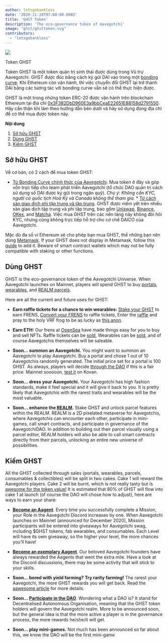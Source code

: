 ```yaml
---
author: letsgobankless
date: '2020-11-28T07:00:00.000Z'
title: 'GHST Token'
description: 'The eco-governance token of Aavegotchi'
image: "ghst/ghsttoken.svg"
contributors:
  - "letsgobankless"
---
```


<div class="headerImageContainer">
<img class="headerImage" src="/ghst/ghst.gif">
<p class="headerImageText">Token GHST</p>
</div>

Token GHST là một token quản trị sinh thái được dùng trong Vũ trự Aavegotchi. GHST được đúc bằng cách ký gửi DAI vào trong một [bonding curve](/posts/curve). Khi Ethereum còn vận hành, thì việc chuyển đổi GHST lại trở thành DAI bằng các tương tác với bonding curve vẫn sẽ có thể thực hiện được.

GHST là một trong những token ERC-20 được vận hành trên blockchain Ethereum tại địa chỉ <a href="https://etherscan.io/token/0x3F382DbD960E3a9bbCeaE22651E88158d2791550">0x3F382DbD960E3a9bbCeaE22651E88158d2791550</a>.  Hãy cẩn thận khi làm theo hướng dẫn bên dưới và hãy sử dụng đúng địa chỉ để có thể mua được token này.

<div class="contentsBox">

**Nội dung**

<ol>
<li><a href=#get-ghst>Sở hữu GHST</a></li>
<li><a href=#use-ghst>Dùng GHST</a></li>
<li><a href=#use-ghst>Kiếm GHST</a></li>
</ol>

</div>

## Sở hữu GHST
Về cơ bản, có 2 cách để mua token GHST:
  * [Từ Bonding Curve chính thức của Aavegotchi](https://aavegotchi.com/curve). Mua token ở đây và góp vốn trực tiếp cho team phát triển Aavegotchi (tổ chức DAO quản trị cách sử dụng số DAI được ký gửi trong ngân quỹ). <i>Chú ý: Không cần KYC, người có quốc tịch Hoà Kỳ và Canada không thể tham gia.</i>  * [Từ cách sàn giao dịch phi tập trung và tập trung](https://www.coingecko.com/en/coins/aavegotchi#markets). GHST được niêm yết trên nhiều sàn giao dịch tập trung và phi tập trung, bao gồm <a href="https://app.uniswap.org/#/swap?inputCurrency=ETH&outputCurrency=0x3f382dbd960e3a9bbceae22651e88158d2791550">Uniswap</a>, <a href="https://www.binance.com/en/trade/GHST_ETH?layout=pro">Binance</a>, <a href="https://www.okex.com/spot/trade/ghst-eth#type=1">OKex</a>, and <a href="https://matcha.xyz/markets/GHST">Matcha</a>. Việc mua GHST trên các nền tảng này không đòi hỏi KYC, nhưng cũng không trực tiếp hỗ trợ cho cơ chế DAICO của Aavegotchi.

Mặc dù đa số ví Ethereum sẽ cho phép bạn mua GHST, thế những bạn nên dùng [Metamask](https://metamask.io/). If your GHST does not display in Metamask, follow this [guide](https://www.youtube.com/watch?v=vePRtkt5Bu0) to add it. Beware of smart contract wallets which may not be fully compatible with staking or other functions.


## Dùng GHST
GHST is the eco-governance token of the Aavegotchi Universe. When Aavegotchi launches on Mainnet, players will spend GHST to buy [portals](https://wiki.aavegotchi.com/portals), [wearables](https://wiki.aavegotchi.com/wearables), and [REALM parcels](https://wiki.aavegotchi.com/metaverse).

Here are all the current and future uses for GHST:

  * **Earn raffle tickets for a chance to win wearables:** [Stake your GHST](https://aavegotchi.com/stake) to earn FRENS, [Convert your FRENS](https://aavegotchi.com/shop) to raffle tickets, Enter the [raffle](https://aavegotchi.com/raffle) and pray to the holy VRF frog to be as lucky as [this anon](https://aavegotchi.medium.com/anon-and-the-green-ticket-5776969b3a69).

  * **Earn ETH:** Our frens at [OpenSea](https://opensea.io/) have made things easy for you to buy and sell NFTs. Raffle tickets can be [sold](https://opensea.io/assets/aavegotchi-frens-raffle-tickets), Wearables can be [sold](https://opensea.io/assets/aavegotchi-wearable-vouchers), and of course Aavegotchis themselves will be saleable.

  * **Soon... summon an Aavegotchi.** You might want to summon an Aavegotchi to play Aavegotchi. Buy a portal and chose 1 out of 10 Aavegotchis randomly generated. The initial price set for a portal is 100 GHST. As always, players will decide [through the DAO](/posts/dao) if this is a fair price. Mainnet sooooon, [test it](https://testnet.aavegotchi.com/portals) on Kovan.

  * **Soon... dress your Aavegotchi.** Your Aavegotchi has high fashion standards, make it feel special and it will give it back to you. It is pretty likely that Aavegotchis with the rarest traits and wearables will be the most valuable.

  * **Soon... enhance the [REALM](/posts/metaverse).** Stake GHST and unlock parcel features within the REALM. REALM is a 2D pixelated metaverse for Aavegotchis, where Aavegotchis can encounter each other, participate in mini-games, call smart contracts, and participate in governance of the AavegotchiDAO. In addition to building out their parcel visually using a parcel editor, REALM holders will also be able to call smart contracts directly from their parcels, unlocking an entire new universe of possibilities.



## Kiếm GHST
All the GHST collected through sales (portals, wearables, parcels, consumables & collectibles) will be split in two cakes. Cake 1 will reward the Aavegotchi players. Cake 2 will be burnt, which is not really tasty but is [awesome for the token value!](https://discord.com/channels/732491344970383370/769205560222285844/776545843607896074) It is estimated that 80% of GHST will flow into cake 1 at launch (of course the DAO will chose how to adjust), here are ways to earn your share:

 * **[Become an Aagent](https://discord.com/channels/732491344970383370/737923459061121044/738035042399551569)**. Every time you successfully complete a Mission, your Role in the Aavegotchi Discord increases by one. When Aavegotchi launches on Mainnet (announced for December 2020), Mission participants will be entered into giveaways for Aavegotchi swag, including $GHST tokens, fab wearables, and consumables. Each Level will have its own giveaway, so the higher your level, the more chances you’ll have!

* **[Become an exemplary Aagent](https://discord.com/invite/NPwnWB6)**. Our beloved Aavegotchi founders have always rewarded the Aagents that went the extra mile. Have a look at the Discord discussions, there may be some activity that will stick to your skills.

* **Soon... bored with yield farming? Try rarity farming!** The rarest your Aavegotchi, the more GHST rewards you will get back. Read the [aawesome article](/posts/rarity-farming) for more details.

* **Soon... [Participate in the DAO](/posts/dao)**. Wondering what a DAO is? It stand for Decentralised Autonomous Organisation, meaning that the GHST token holders will govern the Aavegotchi realm. More to be announced soon, but the general idea is that the more active a player is in the governance process, the more rewards he/she/it will get.

* <b>Soon... play mini-games.</b> Not much has been announced so far about this, we know the DAO will be the first mini-game

